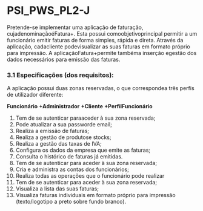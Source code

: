 # PSI_PWS_PL2-J

<p>Pretende-se  implementar uma  aplicação  de  faturação,  cujadenominaçãoéFatura+. Esta possui  comoobjetivoprincipal  permitir  a  um funcionário  emitir  faturas de  forma simples, rápida e direta. Através da aplicação, cadacliente podevisualizar as suas faturas em formato próprio para impressão. A aplicaçãoFatura+permite tambéma inserção egestão dos dados necessários para emissão das faturas. </p>

### 3.1 Especificações (dos requisitos):
A aplicação possui duas zonas reservadas, o que correspondea três perfis de utilizador diferente:

**Funcionário**
**+Administrador**
**+Cliente**
**+PerfilFuncionário**

1. Tem de se autenticar paraaceder à sua zona reservada;
1. Pode atualizar a sua passworde email;
1. Realiza a emissão de faturas;
1. Realiza a gestão de produtose stocks;
1. Realiza a gestão das taxas de IVA;
1. Configura os dados da empresa que emite as faturas;
1. Consulta o histórico de faturas já emitidas.
4. Tem de se autenticar para aceder à sua zona reservada;
5. Cria e administra as contas dos funcionários;
6. Realiza todas as operações que o funcionário pode realizar
7. Tem de se autenticar para aceder à sua zona reservada;
8. Visualiza a lista das suas faturas;
9. Visualiza  faturas  individuais  em  formato  próprio  para  impressão (texto/logotipo a preto sobre fundo branco).
